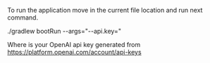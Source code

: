 To run the application move in the current file location and run next command.

./gradlew bootRun --args="--api.key=<my-api-key>"

Where <my-api-key> is your OpenAI api key generated from https://platform.openai.com/account/api-keys